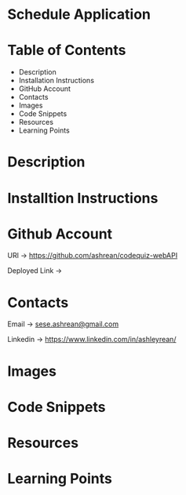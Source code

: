 # Schedule Application 

# Table of Contents
 - Description
 - Installation Instructions
 - GitHub Account
 - Contacts
 - Images
 - Code Snippets
 - Resources
 - Learning Points

# Description


# Installtion Instructions


# Github Account
URl -> https://github.com/ashrean/codequiz-webAPI

Deployed Link ->

# Contacts
Email -> sese.ashrean@gmail.com

Linkedin -> https://www.linkedin.com/in/ashleyrean/

# Images


# Code Snippets


# Resources


# Learning Points
